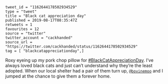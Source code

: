 ```
tweet_id = "1162644178502934529"
type = "tweet"
title = "Black cat appreciation day"
published = 2019-08-17T08:35:47Z
retweets = 1
favourites = 12
source = "twitter"
twitter_account = "cackhanded"
source_url = "https://twitter.com/cackhanded/status/1162644178502934529"
tag = [ "blackcatappreciationday",]
```

Roxy eyeing up my pork chop pillow for [#BlackCatAppreciationDay](/tags/blackcatappreciationday/). I’ve always loved black cats and just can’t understand why they’re the least adopted. When our local shelter had a pair of them turn up, [`@bovinemoo`](https://twitter.com/bovinemoo) and I jumped at the chance to give them a forever home.

<p class='image'><img src='http://mnf.m17s.net/2019/08/17/ECKKtTuXkAApTa2.jpg' alt=''></p>

